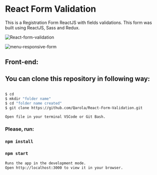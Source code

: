 # React Form Validation
This is a Registration Form ReactJS with fields validations. This form was built using ReactJS, Sass and Redux. 

![React-form-validation](https://user-images.githubusercontent.com/67078790/157274339-e3bb871e-b05f-4e8e-bcac-635c90f8377e.PNG)

![menu-responsive-form](https://user-images.githubusercontent.com/67078790/157274768-26a498dd-a1cc-42a3-bba5-10a36e60d368.PNG)

## Front-end:

## You can clone this repository in following way:

```sh

$ cd
$ mkdir "folder name"
$ cd "folder name created"
$ git clone https://github.com/Qarola/React-Form-Validation.git

Open file in your terminal VSCode or Git Bash.

```
### Please, run:

### `npm install`

### `npm start`
```sh
Runs the app in the development mode.
Open http://localhost:3000 to view it in your browser. 
```

